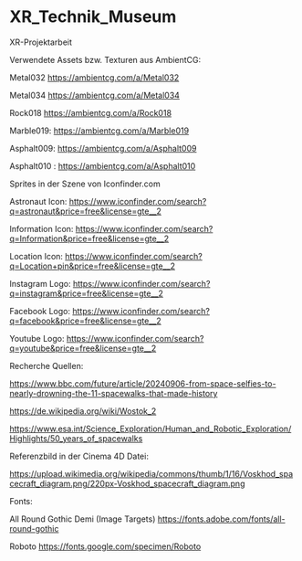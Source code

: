 # XR_Technik_Museum
XR-Projektarbeit 

Verwendete Assets bzw. Texturen aus AmbientCG:

Metal032
https://ambientcg.com/a/Metal032

Metal034
https://ambientcg.com/a/Metal034

Rock018
https://ambientcg.com/a/Rock018

Marble019:
https://ambientcg.com/a/Marble019

Asphalt009:
https://ambientcg.com/a/Asphalt009

Asphalt010 :
https://ambientcg.com/a/Asphalt010


Sprites in der Szene von Iconfinder.com

Astronaut Icon:
https://www.iconfinder.com/search?q=astronaut&price=free&license=gte__2

Information Icon:
https://www.iconfinder.com/search?q=Information&price=free&license=gte__2

Location Icon:
https://www.iconfinder.com/search?q=Location+pin&price=free&license=gte__2

Instagram Logo:
https://www.iconfinder.com/search?q=instagram&price=free&license=gte__2

Facebook Logo:
https://www.iconfinder.com/search?q=facebook&price=free&license=gte__2

Youtube Logo:
https://www.iconfinder.com/search?q=youtube&price=free&license=gte__2

Recherche Quellen: 

https://www.bbc.com/future/article/20240906-from-space-selfies-to-nearly-drowning-the-11-spacewalks-that-made-history

https://de.wikipedia.org/wiki/Wostok_2

https://www.esa.int/Science_Exploration/Human_and_Robotic_Exploration/Highlights/50_years_of_spacewalks

Referenzbild in der Cinema 4D Datei:

https://upload.wikimedia.org/wikipedia/commons/thumb/1/16/Voskhod_spacecraft_diagram.png/220px-Voskhod_spacecraft_diagram.png

Fonts:

All Round Gothic Demi (Image Targets)
https://fonts.adobe.com/fonts/all-round-gothic

Roboto
https://fonts.google.com/specimen/Roboto












